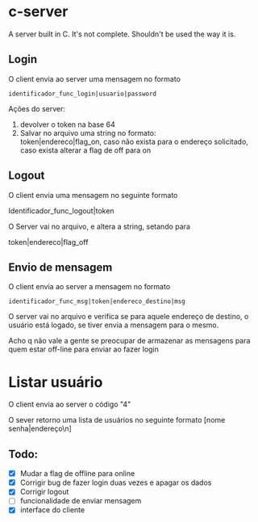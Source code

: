 # c-server

A server built in C.
It's not complete. Shouldn't be used the way it is.

## Login

O client envia ao server uma mensagem no formato

`identificador_func_login|usuario|password`

Ações do server:

1. devolver o token na base 64
2. Salvar no arquivo uma string no formato:  
   token|endereco|flag_on, caso não exista para o endereço solicitado, caso exista alterar a flag de off para on

## Logout

O client envia uma mensagem no seguinte formato

Identificador_func_logout|token

O Server vai no arquivo, e altera a string, setando para

token|endereco|flag_off

## Envio de mensagem

O client envia ao server a mensagem no formato

`identificador_func_msg|token|endereco_destino|msg`

O server vai no arquivo e verifica se para aquele endereço de destino, o usuário está logado, se tiver envia a mensagem para o mesmo.

Acho q não vale a gente se preocupar de armazenar as mensagens para quem estar off-line para enviar ao fazer login

# Listar usuário

O client envia ao server o código "4"

O sever retorno uma lista de usuários no seguinte formato
[nome senha|endereço\n]

## Todo:

- [x] Mudar a flag de offline para online
- [x] Corrigir bug de fazer login duas vezes e apagar os dados
- [x] Corrigir logout
- [ ] funcionalidade de enviar mensagem
- [x] interface do cliente
